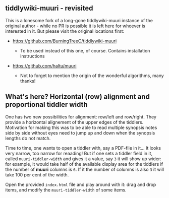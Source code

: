## tiddlywiki-muuri - revisited

This is a lonesome fork of a long-gone tiddlywiki-muuri instance of the original author - while no PR is possible it is left here for whoever is interested in it. But please visit the original locations first:

* https://github.com/BurningTreeC/tiddlywiki-muuri

  * To be used instead of this one, of course. Contains installation instructions
  
* https://github.com/haltu/muuri

  * Not to forget to mention the origin of the wonderful algorithms, many thanks!

## What's here? Horizontal (row) alignment and proportional tiddler width

One has two new possibilities for alignment: row/left and row/right. They provide a horizontal alignement of the upper edges of the tiddlers. Motivation for making this was to be able to read multiple synopsis notes side by side without eyes need to jump up and down when the synopsis lengths do not match.

Time to time, one wants to open a tiddler with, say a PDF-file in it... It looks very narrow, too narrow for reaading! But if one sets a tiddler field in it, called `muuri-tiddler-width` and gives it a value, say `3` it will show up wider: for example, it would take half of the available display area for the tiddlers if the number of **muuri** columns is `6`. If it the number of columns is also `3` it will take 100 per cent of the width.

Open the provided `index.html` file and play around with it: drag and drop items, and modify the `muuri-tiddler-width` of some items.

